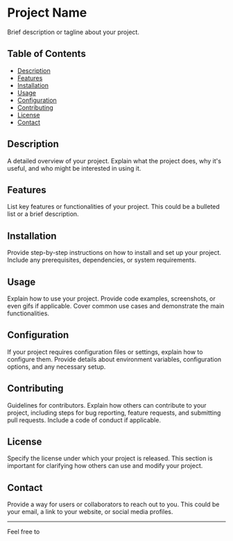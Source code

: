 # Project Name

Brief description or tagline about your project.

## Table of Contents
- [Description](#description)
- [Features](#features)
- [Installation](#installation)
- [Usage](#usage)
- [Configuration](#configuration)
- [Contributing](#contributing)
- [License](#license)
- [Contact](#contact)

## Description

A detailed overview of your project. Explain what the project does, why it's useful, and who might be interested in using it.

## Features

List key features or functionalities of your project. This could be a bulleted list or a brief description.

## Installation

Provide step-by-step instructions on how to install and set up your project. Include any prerequisites, dependencies, or system requirements.

## Usage

Explain how to use your project. Provide code examples, screenshots, or even gifs if applicable. Cover common use cases and demonstrate the main functionalities.

## Configuration

If your project requires configuration files or settings, explain how to configure them. Provide details about environment variables, configuration options, and any necessary setup.

## Contributing

Guidelines for contributors. Explain how others can contribute to your project, including steps for bug reporting, feature requests, and submitting pull requests. Include a code of conduct if applicable.

## License

Specify the license under which your project is released. This section is important for clarifying how others can use and modify your project.

## Contact

Provide a way for users or collaborators to reach out to you. This could be your email, a link to your website, or social media profiles.

---

Feel free to
